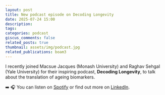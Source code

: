 ```yaml
---
layout: post
title: New podcast episode on Decoding Longevity
date: 2025-07-24 15:00
description: 
tags: 
categories: podcast
giscus_comments: false
related_posts: true
thumbnail: assets/img/podcast.jpg
related_publications: boam3
---
```


 I recently joined Macsue Jacques (Monash University) and Raghav Sehgal (Yale University) for their inspiring podcast, **Decoding Longevity**, to talk about the translation of ageing biomarkers. 

 ➡️ 🎧 You can listen on [Spotify](https://open.spotify.com/episode/6zCjdIQ3E1GCuN3UCeKTCd?si=HT5eNk2TQgK6fiaq-DEhxA) or find out more on [LinkedIn](https://www.linkedin.com/posts/decoding-longevity_biomarkers-translationalmedicine-longevityscience-activity-7353889539519565826-qyQk?utm_source=share&utm_medium=member_desktop&rcm=ACoAABf_g5sBC45AzCNCZxdJkXII7hepONROLm8).


